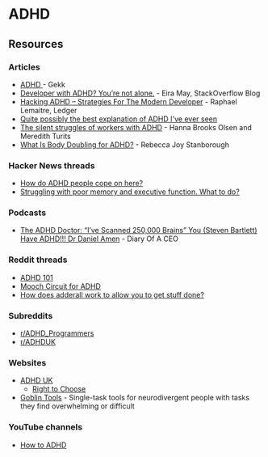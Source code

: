 # ADHD

## Resources

### Articles

* [ADHD ](https://gekk.info/articles/adhd.html)- Gekk
* [Developer with ADHD? You’re not alone.](https://stackoverflow.blog/2023/02/19/developer-with-adhd-youre-not-alone/) - Eira May, StackOverflow Blog
* [Hacking ADHD – Strategies For The  Modern Developer](https://www.ledger.com/blog/hacking-adhd-strategies-for-the-modern-developer) - Raphael Lemaitre, Ledger
* [Quite possibly the best explanation of ADHD I've ever seen](https://www.reddit.com/r/ADHDmemes/comments/pmrh5d/quite_possibly_the_best_explanation_of_adhd_ive/)
* [The silent struggles of workers with ADHD](https://www.bbc.com/worklife/article/20221209-the-silent-struggles-of-workers-with-adhd) - Hanna Brooks Olsen and Meredith Turits
* [What Is Body Doubling for ADHD?](https://www.healthline.com/health/adhd/body-double-adhd) - Rebecca Joy Stanborough

### Hacker News threads

* [How do ADHD people cope on here?](https://news.ycombinator.com/item?id=34486848)
* [Struggling with poor memory and executive function. What to do?](https://news.ycombinator.com/item?id=40972596)

### Podcasts

* [The ADHD Doctor: “I’ve Scanned 250,000 Brains” You (Steven Bartlett) Have ADHD!!! Dr Daniel Amen](https://www.youtube.com/watch?v=ycTZ_t-aiuU) - Diary Of A CEO

### Reddit threads

* [ADHD 101](https://www.reddit.com/r/kaidomac/comments/qnqa6p/adhd_101/)
* [Mooch Circuit for ADHD](https://www.reddit.com/r/kaidomac/comments/qt1v5o/mooch_circuit_for_adhd/)
* [How does adderall work to allow you to get stuff done?](https://www.reddit.com/r/explainlikeimfive/comments/1fyd9yc/eli5_how_does_adderall_work_to_allow_you_to_get/)

### Subreddits

* [r/ADHD\_Programmers](https://www.reddit.com/r/ADHD_Programmers/)
* [r/ADHDUK](https://www.reddit.com/r/ADHDUK/)

### Websites

* [ADHD UK](https://adhduk.co.uk/)
  * [Right to Choose](https://adhduk.co.uk/right-to-choose/)
* [Goblin Tools](https://goblin.tools/) - Single-task tools for neurodivergent people with tasks they find overwhelming or difficult

### YouTube channels

* [How to ADHD](https://www.youtube.com/c/HowtoADHD/videos)

